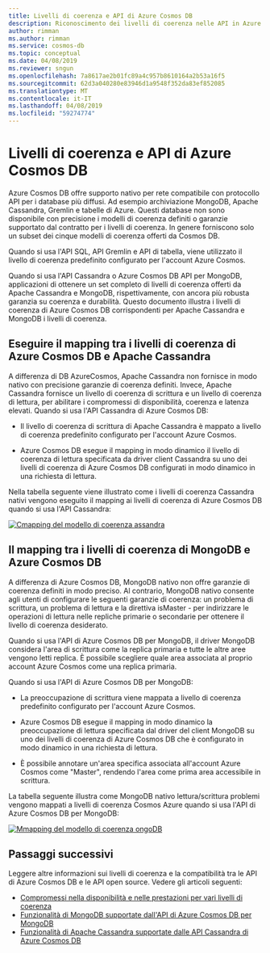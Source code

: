 ```yaml
---
title: Livelli di coerenza e API di Azure Cosmos DB
description: Riconoscimento dei livelli di coerenza nelle API in Azure Cosmos DB.
author: rimman
ms.author: rimman
ms.service: cosmos-db
ms.topic: conceptual
ms.date: 04/08/2019
ms.reviewer: sngun
ms.openlocfilehash: 7a8617ae2b01fc89a4c957b8610164a2b53a16f5
ms.sourcegitcommit: 62d3a040280e83946d1a9548f352da83ef852085
ms.translationtype: MT
ms.contentlocale: it-IT
ms.lasthandoff: 04/08/2019
ms.locfileid: "59274774"
---
```

# <a name="consistency-levels-and-azure-cosmos-db-apis"></a>Livelli di coerenza e API di Azure Cosmos DB

Azure Cosmos DB offre supporto nativo per rete compatibile con protocollo API per i database più diffusi. Ad esempio archiviazione MongoDB, Apache Cassandra, Gremlin e tabelle di Azure. Questi database non sono disponibile con precisione i modelli di coerenza definiti o garanzie supportato dal contratto per i livelli di coerenza. In genere forniscono solo un subset dei cinque modelli di coerenza offerti da Cosmos DB. 

Quando si usa l'API SQL, API Gremlin e API di tabella, viene utilizzato il livello di coerenza predefinito configurato per l'account Azure Cosmos. 

Quando si usa l'API Cassandra o Azure Cosmos DB API per MongoDB, applicazioni di ottenere un set completo di livelli di coerenza offerti da Apache Cassandra e MongoDB, rispettivamente, con ancora più robusta garanzia su coerenza e durabilità. Questo documento illustra i livelli di coerenza di Azure Cosmos DB corrispondenti per Apache Cassandra e MongoDB i livelli di coerenza.


## <a id="cassandra-mapping"></a>Eseguire il mapping tra i livelli di coerenza di Azure Cosmos DB e Apache Cassandra

A differenza di DB AzureCosmos, Apache Cassandra non fornisce in modo nativo con precisione garanzie di coerenza definiti.  Invece, Apache Cassandra fornisce un livello di coerenza di scrittura e un livello di coerenza di lettura, per abilitare i compromessi di disponibilità, coerenza e latenza elevati. Quando si usa l'API Cassandra di Azure Cosmos DB: 

* Il livello di coerenza di scrittura di Apache Cassandra è mappato a livello di coerenza predefinito configurato per l'account Azure Cosmos. 

* Azure Cosmos DB esegue il mapping in modo dinamico il livello di coerenza di lettura specificata da driver client Cassandra su uno dei livelli di coerenza di Azure Cosmos DB configurati in modo dinamico in una richiesta di lettura. 

Nella tabella seguente viene illustrato come i livelli di coerenza Cassandra nativi vengono eseguito il mapping ai livelli di coerenza di Azure Cosmos DB quando si usa l'API Cassandra:  

[![Cmapping del modello di coerenza assandra](./media/consistency-levels-across-apis/consistency-model-mapping-cassandra.png)](./media/consistency-levels-across-apis/consistency-model-mapping-cassandra.png#lightbox)

## <a id="mongo-mapping"></a>Il mapping tra i livelli di coerenza di MongoDB e Azure Cosmos DB

A differenza di Azure Cosmos DB, MongoDB nativo non offre garanzie di coerenza definiti in modo preciso. Al contrario, MongoDB nativo consente agli utenti di configurare le seguenti garanzie di coerenza: un problema di scrittura, un problema di lettura e la direttiva isMaster - per indirizzare le operazioni di lettura nelle repliche primarie o secondarie per ottenere il livello di coerenza desiderato. 

Quando si usa l'API di Azure Cosmos DB per MongoDB, il driver MongoDB considera l'area di scrittura come la replica primaria e tutte le altre aree vengono letti replica. È possibile scegliere quale area associata al proprio account Azure Cosmos come una replica primaria. 

Quando si usa l'API di Azure Cosmos DB per MongoDB:

* La preoccupazione di scrittura viene mappata a livello di coerenza predefinito configurato per l'account Azure Cosmos.
 
* Azure Cosmos DB esegue il mapping in modo dinamico la preoccupazione di lettura specificata dal driver del client MongoDB su uno dei livelli di coerenza di Azure Cosmos DB che è configurato in modo dinamico in una richiesta di lettura. 

* È possibile annotare un'area specifica associata all'account Azure Cosmos come "Master", rendendo l'area come prima area accessibile in scrittura. 

La tabella seguente illustra come MongoDB nativo lettura/scrittura problemi vengono mappati a livelli di coerenza Cosmos Azure quando si usa l'API di Azure Cosmos DB per MongoDB:

[![Mmapping del modello di coerenza ongoDB](./media/consistency-levels-across-apis/consistency-model-mapping-mongodb.png)](./media/consistency-levels-across-apis/consistency-model-mapping-mongodb.png#lightbox)

## <a name="next-steps"></a>Passaggi successivi

Leggere altre informazioni sui livelli di coerenza e la compatibilità tra le API di Azure Cosmos DB e le API open source. Vedere gli articoli seguenti:

* [Compromessi nella disponibilità e nelle prestazioni per vari livelli di coerenza](consistency-levels-tradeoffs.md)
* [Funzionalità di MongoDB supportate dall'API di Azure Cosmos DB per MongoDB](mongodb-feature-support.md)
* [Funzionalità di Apache Cassandra supportate dalle API Cassandra di Azure Cosmos DB](cassandra-support.md)